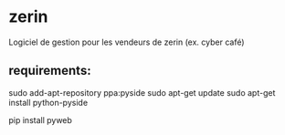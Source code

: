 zerin
=====

Logiciel de gestion pour les vendeurs de zerin (ex. cyber café)

requirements:
------------
sudo add-apt-repository ppa:pyside
sudo apt-get update
sudo apt-get install python-pyside

pip install pyweb